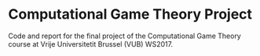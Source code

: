 # Computational Game Theory Project

Code and report for the final project of the Computational Game Theory course at Vrije Universitetit Brussel (VUB) WS2017.

